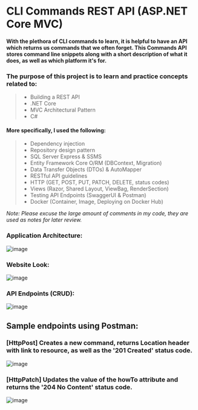 # CLI Commands REST API (ASP.NET Core MVC)

#### With the plethora of CLI commands to learn, it is helpful to have an API which returns us commands that we often forget. This Commands API stores command line snippets along with a short description of what it does, as well as which platform it's for.
### The purpose of this project is to learn and practice concepts related to:
> - Building a REST API
> - .NET Core
> - MVC Architectural Pattern
> - C#

#### More specifically, I used the following:
> - Dependency injection
> - Repository design pattern
> - SQL Server Express & SSMS
> - Entity Framework Core O/RM (DBContext, Migration)
> - Data Transfer Objects (DTOs) & AutoMapper
> - RESTful API guidelines
> - HTTP (GET, POST, PUT, PATCH, DELETE, status codes)
> - Views (Razor, Shared Layout, ViewBag, RenderSection)
> - Testing API Endpoints (SwaggerUI & Postman)
> - Docker (Container, Image, Deploying on Docker Hub)


*Note: Please excuse the large amount of comments in my code, they are used as notes for later review.*

### Application Architecture:

![image](https://user-images.githubusercontent.com/59063950/91676248-3553ad80-eb0d-11ea-8fc7-e674ef0784a4.png)

### Website Look:
![image](https://user-images.githubusercontent.com/76651082/153079848-c554fe06-01c8-49ed-8234-321ebf0585db.png)


### API Endpoints (CRUD):

![image](https://user-images.githubusercontent.com/59063950/91676062-8e6f1180-eb0c-11ea-83b0-affd0f607eac.png)

## Sample endpoints using Postman:

### [HttpPost] Creates a new command, returns Location header with link to resource, as well as the '201 Created' status code.

![image](https://user-images.githubusercontent.com/59063950/91677362-73060580-eb10-11ea-8097-6751b4c014d3.png)

### [HttpPatch] Updates the value of the howTo attribute and returns the '204 No Content' status code.

![image](https://user-images.githubusercontent.com/59063950/91677120-d17eb400-eb0f-11ea-84ea-8922972542fd.png)


